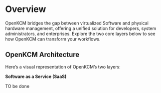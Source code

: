 # Overview

OpenKCM bridges the gap between virtualized Software and physical hardware management, offering a unified 
solution for developers, system administrators, and enterprises. Explore the two core layers below to see how OpenKCM
can transform your workflows.

## OpenKCM Architecture

Here’s a visual representation of OpenKCM’s two layers:

**Software as a Service (SaaS)**

TO be done

